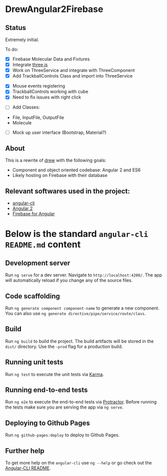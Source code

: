 # DrewAngular2Firebase

## Status

Extremely initial.

To do:
- [x] Firebase Molecular Data and Fixtures
- [x] Integrate [three.js](http://threejs.org)
- [x] Work on ThreeService and integrate with ThreeComponent
- [x] Add TrackballControls Class and import into ThreeService
 * [x] Mouse events registering
 * [x] TrackballControls working with cube
 * [x] Need to fix issues with right click
- [ ] Add Classes:
 * File, InputFile, OutputFile
 * Molecule
- [ ] Mock up user interface (Bootstrap, Material?)

## About

This is a rewrite of [drew](https://github.com/barrymoo/drew) with the following
goals:
* Component and object oriented codebase: Angular 2 and ES6
* Likely hosting on Firebase with their database

## Relevant softwares used in the project:
* [angular-cli](https://github.com/angular/angular-cli)
* [Angular 2](https://github.com/angular/angular)
* [Firebase for Angular](https://github.com/angular/angularfire2)

# Below is the standard `angular-cli` `README.md` content

## Development server
Run `ng serve` for a dev server. Navigate to `http://localhost:4200/`. The app
will automatically reload if you change any of the source files.

## Code scaffolding

Run `ng generate component component-name` to generate a new component. You can
also use `ng generate directive/pipe/service/route/class`.

## Build

Run `ng build` to build the project. The build artifacts will be stored in the
`dist/` directory. Use the `-prod` flag for a production build.

## Running unit tests

Run `ng test` to execute the unit tests via
[Karma](https://karma-runner.github.io).

## Running end-to-end tests

Run `ng e2e` to execute the end-to-end tests via
[Protractor](http://www.protractortest.org/).  Before running the tests make
sure you are serving the app via `ng serve`.

## Deploying to Github Pages

Run `ng github-pages:deploy` to deploy to Github Pages.

## Further help

To get more help on the `angular-cli` use `ng --help` or go check out the
[Angular-CLI
README](https://github.com/angular/angular-cli/blob/master/README.md).
